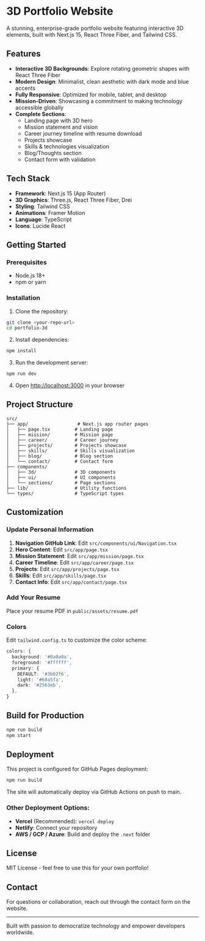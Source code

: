 # 3D Portfolio Website

A stunning, enterprise-grade portfolio website featuring interactive 3D elements, built with Next.js 15, React Three Fiber, and Tailwind CSS.

## Features

- **Interactive 3D Backgrounds**: Explore rotating geometric shapes with React Three Fiber
- **Modern Design**: Minimalist, clean aesthetic with dark mode and blue accents
- **Fully Responsive**: Optimized for mobile, tablet, and desktop
- **Mission-Driven**: Showcasing a commitment to making technology accessible globally
- **Complete Sections**:
  - Landing page with 3D hero
  - Mission statement and vision
  - Career journey timeline with resume download
  - Projects showcase
  - Skills & technologies visualization
  - Blog/Thoughts section
  - Contact form with validation

## Tech Stack

- **Framework**: Next.js 15 (App Router)
- **3D Graphics**: Three.js, React Three Fiber, Drei
- **Styling**: Tailwind CSS
- **Animations**: Framer Motion
- **Language**: TypeScript
- **Icons**: Lucide React

## Getting Started

### Prerequisites

- Node.js 18+
- npm or yarn

### Installation

1. Clone the repository:
```bash
git clone <your-repo-url>
cd portfolio-3d
```

2. Install dependencies:
```bash
npm install
```

3. Run the development server:
```bash
npm run dev
```

4. Open [http://localhost:3000](http://localhost:3000) in your browser

## Project Structure

```
src/
├── app/                  # Next.js app router pages
│   ├── page.tsx         # Landing page
│   ├── mission/         # Mission page
│   ├── career/          # Career journey
│   ├── projects/        # Projects showcase
│   ├── skills/          # Skills visualization
│   ├── blog/            # Blog section
│   └── contact/         # Contact form
├── components/
│   ├── 3d/              # 3D components
│   ├── ui/              # UI components
│   └── sections/        # Page sections
├── lib/                 # Utility functions
└── types/               # TypeScript types
```

## Customization

### Update Personal Information

1. **Navigation GitHub Link**: Edit `src/components/ui/Navigation.tsx`
2. **Hero Content**: Edit `src/app/page.tsx`
3. **Mission Statement**: Edit `src/app/mission/page.tsx`
4. **Career Timeline**: Edit `src/app/career/page.tsx`
5. **Projects**: Edit `src/app/projects/page.tsx`
6. **Skills**: Edit `src/app/skills/page.tsx`
7. **Contact Info**: Edit `src/app/contact/page.tsx`

### Add Your Resume

Place your resume PDF in `public/assets/resume.pdf`

### Colors

Edit `tailwind.config.ts` to customize the color scheme:
```typescript
colors: {
  background: '#0a0a0a',
  foreground: '#ffffff',
  primary: {
    DEFAULT: '#3b82f6',
    light: '#60a5fa',
    dark: '#2563eb',
  },
}
```

## Build for Production

```bash
npm run build
npm start

```

## Deployment

This project is configured for GitHub Pages deployment:

```bash
npm run build
```

The site will automatically deploy via GitHub Actions on push to main.

### Other Deployment Options:
- **Vercel** (Recommended): `vercel deploy`
- **Netlify**: Connect your repository
- **AWS / GCP / Azure**: Build and deploy the `.next` folder

## License

MIT License - feel free to use this for your own portfolio!

## Contact

For questions or collaboration, reach out through the contact form on the website.

---

Built with passion to democratize technology and empower developers worldwide.
